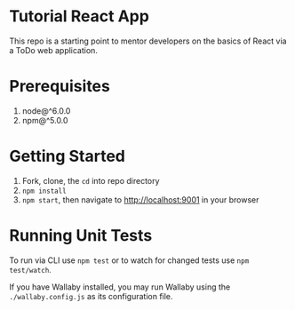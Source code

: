 # Tutorial React App
This repo is a starting point to mentor developers on the basics of React via a ToDo web application.

# Prerequisites
1. node@^6.0.0
2. npm@^5.0.0

# Getting Started
1. Fork, clone, the `cd` into repo directory
2. `npm install`
3. `npm start`, then navigate to [http://localhost:9001](http://localhost:9001) in your browser

# Running Unit Tests
To run via CLI use `npm test` or to watch for changed tests use `npm test/watch`.

If you have Wallaby installed, you may run Wallaby using the `./wallaby.config.js` as its configuration file.
